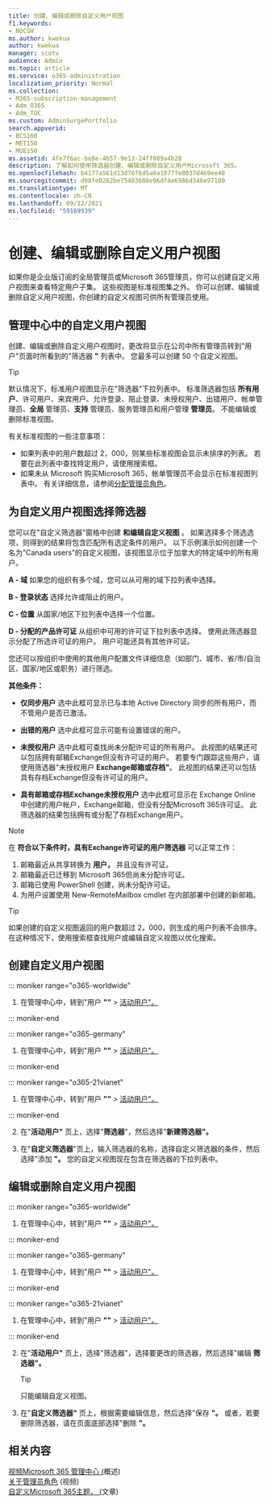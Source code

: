 ```yaml
---
title: 创建、编辑或删除自定义用户视图
f1.keywords:
- NOCSH
ms.author: kwekua
author: kwekua
manager: scotv
audience: Admin
ms.topic: article
ms.service: o365-administration
localization_priority: Normal
ms.collection:
- M365-subscription-management
- Adm_O365
- Adm_TOC
ms.custom: AdminSurgePortfolio
search.appverid:
- BCS160
- MET150
- MOE150
ms.assetid: 4fe7f6ac-be8e-4b57-9e13-24ff889a4b28
description: 了解如何使用筛选器创建、编辑或删除自定义用户Microsoft 365。
ms.openlocfilehash: b4177a561d13d76f6d5a0a1077fe8037d469ee48
ms.sourcegitcommit: d08fe0282be75483608e96df4e6986d346e97180
ms.translationtype: MT
ms.contentlocale: zh-CN
ms.lasthandoff: 09/12/2021
ms.locfileid: "59169939"
---
```

# <a name="create-edit-or-delete-a-custom-user-view"></a>创建、编辑或删除自定义用户视图

如果你是企业版订阅的全局管理员或Microsoft 365管理员，你可以创建自定义用户视图来查看特定用户子集。 这些视图是标准视图集之外。 你可以创建、编辑或删除自定义用户视图，你创建的自定义视图可供所有管理员使用。
  
## <a name="custom-user-views-in-the-admin-center"></a>管理中心中的自定义用户视图

创建、编辑或删除自定义用户视图时，更改将显示在公司中所有管理员转到"用户"页面时所看到的"筛选器 **"** 列表中。 您最多可以创建 50 个自定义视图。 

> [!TIP]
>  默认情况下，标准用户视图显示在"筛选器"下拉列表中。 标准筛选器包括 **所有用户**、许可用户、来宾用户、允许登录、阻止登录、未授权用户、出错用户、帐单管理员、**全局** 管理员、**支持** 管理员、服务管理员和用户管理 **管理员**。   不能编辑或删除标准视图。 

有关标准视图的一些注意事项： 

- 如果列表中的用户数超过 2，000，则某些标准视图会显示未排序的列表。 若要在此列表中查找特定用户，请使用搜索框。 
- 如果未从 Microsoft 购买Microsoft 365，帐单管理员不会显示在标准视图列表中。 有关详细信息，请参阅[分配管理员角色](assign-admin-roles.md)。 
  
## <a name="choose-the-filters-for-your-custom-user-view"></a>为自定义用户视图选择筛选器

您可以在"自定义筛选器"窗格中创建 **和编辑自定义视图** 。 如果选择多个筛选选项，则得到的结果将包含匹配所有选定条件的用户。 以下示例演示如何创建一个名为"Canada users"的自定义视图，该视图显示位于加拿大的特定域中的所有用户。 

  
 **A - 域** 如果您的组织有多个域，您可以从可用的域下拉列表中选择。 
  
 **B - 登录状态** 选择允许或阻止的用户。 
  
 **C - 位置** 从国家/地区下拉列表中选择一个位置。 
  
 **D - 分配的产品许可证** 从组织中可用的许可证下拉列表中选择。 使用此筛选器显示分配了所选许可证的用户。 用户可能还具有其他许可证。 
  
您还可以按组织中使用的其他用户配置文件详细信息（如部门、城市、省/市/自治区、国家/地区或职务）进行筛选。
  
 **其他条件：**
  
- **仅同步用户** 选中此框可显示已与本地 Active Directory 同步的所有用户，而不管用户是否已激活。 
    
- **出错的用户** 选中此框可显示可能有设置错误的用户。 
    
- **未授权用户** 选中此框可查找尚未分配许可证的所有用户。 此视图的结果还可以包括拥有邮箱Exchange但没有许可证的用户。 若要专门跟踪这些用户，请使用筛选器"未授权用户 **Exchange邮箱或存档"**。 此视图的结果还可以包括具有存档Exchange但没有许可证的用户。
    
- **具有邮箱或存档Exchange未授权用户** 选中此框可显示在 Exchange Online 中创建的用户帐户，Exchange邮箱，但没有分配Microsoft 365许可证。 此筛选器的结果包括拥有或分配了存档Exchange用户。 

> [!NOTE]
> 在 **符合以下条件时，具有Exchange许可证的用户筛选器** 可以正常工作：
1. 邮箱最近从共享转换为 **用户，** 并且没有许可证。 
2. 邮箱最近已迁移到 Microsoft 365但尚未分配许可证。
3. 邮箱已使用 PowerShell 创建，尚未分配许可证。
4. 为用户设置使用 New-RemoteMailbox cmdlet 在内部部署中创建的新邮箱。
    
> [!TIP]
> 如果创建的自定义视图返回的用户数超过 2，000，则生成的用户列表不会排序。 在这种情况下，使用搜索框查找用户或编辑自定义视图以优化搜索。 
  
## <a name="create-a-custom-user-view"></a>创建自定义用户视图

::: moniker range="o365-worldwide"

1. 在管理中心中，转到"用户 **""** \> <a href="https://go.microsoft.com/fwlink/p/?linkid=834822" target="_blank">活动用户"。</a>
  
::: moniker-end

::: moniker range="o365-germany"

1. 在管理中心中，转到"用户 **""** \> <a href="https://go.microsoft.com/fwlink/p/?linkid=847686" target="_blank">活动用户"。</a> 

::: moniker-end

::: moniker range="o365-21vianet"

1. 在管理中心中，转到"用户 **""** \> <a href="https://go.microsoft.com/fwlink/p/?linkid=850628" target="_blank">活动用户"。</a>  

::: moniker-end
    
2. 在"**活动用户"** 页上，选择"**筛选器**"，然后选择"**新建筛选器"。**
  
3. 在"**自定义筛选器**"页上，输入筛选器的名称，选择自定义筛选器的条件，然后选择"添加 **"。** 您的自定义视图现在包含在筛选器的下拉列表中。

## <a name="edit-or-delete-a-custom-user-view"></a>编辑或删除自定义用户视图

::: moniker range="o365-worldwide"

1. 在管理中心中，转到"用户 **""** \> <a href="https://go.microsoft.com/fwlink/p/?linkid=834822" target="_blank">活动用户"。</a>

::: moniker-end

::: moniker range="o365-germany"

1. 在管理中心中，转到"用户 **""** \> <a href="https://go.microsoft.com/fwlink/p/?linkid=847686" target="_blank">活动用户"。</a> 

::: moniker-end

::: moniker range="o365-21vianet"

1. 在管理中心中，转到"用户 **""** \> <a href="https://go.microsoft.com/fwlink/p/?linkid=850628" target="_blank">活动用户"。</a> 

::: moniker-end 
    
2. 在"**活动用户"** 页上，选择"筛选器"，选择要更改的筛选器，然后选择"编辑 **筛选器"。** 
    
    > [!TIP]
    > 只能编辑自定义视图。 
  
3. 在"**自定义筛选器"** 页上，根据需要编辑信息，然后选择"保存 **"。** 或者，若要删除筛选器，请在页面底部选择"删除 **"。** 

## <a name="related-content"></a>相关内容

[视频Microsoft 365 管理中心 (](../../business-video/admin-center-overview.md)概述) \
[关于管理员角色](../add-users/about-admin-roles.md) (视频) \
[自定义Microsoft 365主题， (](../setup/customize-your-organization-theme.md)文章) 


     